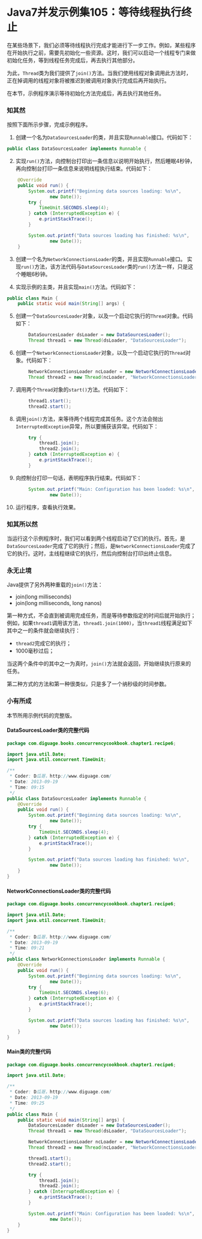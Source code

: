 # Java7并发示例集105：等待线程执行终止

在某些场景下，我们必须等待线程执行完成才能进行下一步工作。例如，某些程序在开始执行之前，需要先初始化一些资源。这时，我们可以启动一个线程专门来做初始化任务，等到线程任务完成后，再去执行其他部分。

为此，`Thread`类为我们提供了`join()`方法。当我们使用线程对象调用此方法时，正在掉调用的线程对象将被推迟到被调用对象执行完成后再开始执行。

在本节，示例程序演示等待初始化方法完成后，再去执行其他任务。


### 知其然

按照下面所示步骤，完成示例程序。

1. 创建一个名为`DataSourcesLoader`的类，并且实现`Runnable`接口。代码如下：
```Java
public class DataSourcesLoader implements Runnable {
```

2. 实现`run()`方法，向控制台打印出一条信息以说明开始执行，然后睡眠4秒钟，再向控制台打印一条信息来说明线程执行结束。代码如下：
```Java
    @Override
    public void run() {
        System.out.printf("Beginning data sources loading: %s\n",
                new Date());
        try {
            TimeUnit.SECONDS.sleep(4);
        } catch (InterruptedException e) {
            e.printStackTrace();
        }

        System.out.printf("Data sources loading has finished: %s\n",
                new Date());
    }
```

3. 创建一个名为`NetworkConnectionsLoader`的类，并且实现`Runnable`接口。 实现`run()`方法，该方法代码与`DataSourcesLoader`类的`run()`方法一样，只是这个睡眠6秒钟。

4. 实现示例的主类，并且实现`main()`方法。代码如下：
```Java
public class Main {
    public static void main(String[] args) {
```

5. 创建一个`DataSourcesLoader`对象，以及一个启动它执行的`Thread`对象。代码如下：
```Java
        DataSourcesLoader dsLoader = new DataSourcesLoader();
        Thread thread1 = new Thread(dsLoader, "DataSourcesLoader");
```

6. 创建一个`NetworkConnectionsLoader`对象，以及一个启动它执行的`Thread`对象。代码如下：
```Java
        NetworkConnectionsLoader ncLoader = new NetworkConnectionsLoader();
        Thread thread2 = new Thread(ncLoader, "NetworkConnectionsLoader");
```

7. 调用两个`Thread`对象的`start()`方法。代码如下：
```Java
        thread1.start();
        thread2.start();
```

8. 调用`join()`方法，来等待两个线程完成其任务。这个方法会抛出`InterruptedException`异常，所以要捕获该异常。代码如下：
```Java
        try {
            thread1.join();
            thread2.join();
        } catch (InterruptedException e) {
            e.printStackTrace();
        }
```

9. 向控制台打印一句话，表明程序执行结束。代码如下：
```Java
        System.out.printf("Main: Configuration has been loaded: %s\n",
                new Date());
```

10. 运行程序，查看执行效果。


### 知其所以然

当运行这个示例程序时，我们可以看到两个线程启动了它们的执行。首先，是`DataSourcesLoader`完成了它的执行；然后，是`NetworkConnectionsLoader`完成了它的执行。这时，主线程继续它的执行，然后向控制台打印出终止信息。


### 永无止境

Java提供了另外两种重载的`join()`方法：

* join(long milliseconds)
* join(long milliseconds, long nanos)

第一种方式，不会直到被调用完成任务，而是等待参数指定的时间后就开始执行；例如，如果`thread1`调用该方法，`thread1.join(1000)`，当`thread1`线程满足如下其中之一的条件就会继续执行：

* `thread2`完成它的执行；
* 1000毫秒过后；

当这两个条件中的其中之一为真时，`join()`方法就会返回，开始继续执行原来的任务。

第二种方式的方法和第一种很类似，只是多了一个纳秒级的时间参数。


### 小有所成

本节所用示例代码的完整版。

#### DataSourcesLoader类的完整代码
```Java
package com.diguage.books.concurrencycookbook.chapter1.recipe6;

import java.util.Date;
import java.util.concurrent.TimeUnit;

/**
 * Coder: D瓜哥，http://www.diguage.com/
 * Date: 2013-09-19
 * Time: 09:15
 */
public class DataSourcesLoader implements Runnable {
    @Override
    public void run() {
        System.out.printf("Beginning data sources loading: %s\n",
                new Date());
        try {
            TimeUnit.SECONDS.sleep(4);
        } catch (InterruptedException e) {
            e.printStackTrace();
        }

        System.out.printf("Data sources loading has finished: %s\n",
                new Date());
    }
}
```

#### NetworkConnectionsLoader类的完整代码
```Java
package com.diguage.books.concurrencycookbook.chapter1.recipe6;

import java.util.Date;
import java.util.concurrent.TimeUnit;

/**
 * Coder: D瓜哥，http://www.diguage.com/
 * Date: 2013-09-19
 * Time: 09:21
 */
public class NetworkConnectionsLoader implements Runnable {
    @Override
    public void run() {
        System.out.printf("Beginning data sources loading: %s\n",
                new Date());
        try {
            TimeUnit.SECONDS.sleep(6);
        } catch (InterruptedException e) {
            e.printStackTrace();
        }

        System.out.printf("Data sources loading has finished: %s\n",
                new Date());
    }
}
```

#### Main类的完整代码
```Java
package com.diguage.books.concurrencycookbook.chapter1.recipe6;

import java.util.Date;

/**
 * Coder: D瓜哥，http://www.diguage.com/
 * Date: 2013-09-19
 * Time: 09:25
 */
public class Main {
    public static void main(String[] args) {
        DataSourcesLoader dsLoader = new DataSourcesLoader();
        Thread thread1 = new Thread(dsLoader, "DataSourcesLoader");

        NetworkConnectionsLoader ncLoader = new NetworkConnectionsLoader();
        Thread thread2 = new Thread(ncLoader, "NetworkConnectionsLoader");

        thread1.start();
        thread2.start();

        try {
            thread1.join();
            thread2.join();
        } catch (InterruptedException e) {
            e.printStackTrace();
        }

        System.out.printf("Main: Configuration has been loaded: %s\n",
                new Date());
    }
}
```
